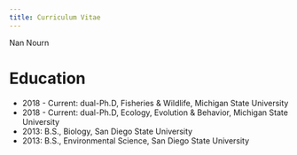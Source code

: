 ```yaml
---
title: Curriculum Vitae
---
```

Nan Nourn

# Education

- 2018 - Current: dual-Ph.D, Fisheries & Wildlife, Michigan State University
- 2018 - Current: dual-Ph.D, Ecology, Evolution & Behavior, Michigan State University
- 2013: B.S., Biology, San Diego State University
- 2013: B.S., Environmental Science, San Diego State University